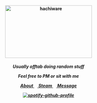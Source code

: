 <h4 align="center">
<img src="http://i1123.photobucket.com/albums/l549/zeronoa/GIFs/tumblr_lk3w83XBA01qcusbi.gif"width="280" height="170" alt="hachiware">
<br>
</h4>
<h5 align="center">
  Usually offtab doing random stuff
<p align> Feel free to PM or sit with me </p>
  
<a href=https://rentry.co/su> About </a>⠀<a href=https://steamcommunity.com/id/katocha/> Steam </a>⠀<a href=https://neospring.org/@gantz> Message </a>

[![spotify-github-profile](https://spotify-github-profile.kittinanx.com/api/view?uid=31vtbuwnddbfyyyerbtfpo6mwpae&cover_image=true&theme=natemoo-re&show_offline=false&background_color=121212&interchange=false&bar_color=000000&bar_color_cover=false)](https://github.com/kittinan/spotify-github-profile)
